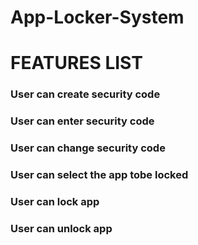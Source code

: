 # App-Locker-System
# FEATURES LIST
### User can create security code
### User can enter security code
### User can change security code
### User can select the app tobe locked
### User can lock app
### User can unlock app
